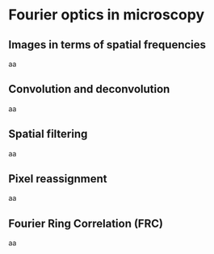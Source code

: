 # Fourier optics in microscopy

Images in terms of spatial frequencies
---
aa

Convolution and deconvolution
---
aa

Spatial filtering
---
aa

Pixel reassignment
---
aa

Fourier Ring Correlation (FRC)
---
aa

